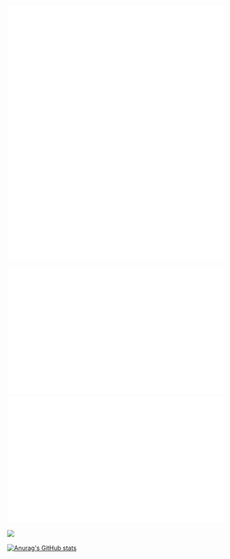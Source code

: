 ![](https://raw.githubusercontent.com/tinnguruma/GitHub-stats/master/generated/languages.svg#gh-dark-mode-only)
![](https://raw.githubusercontent.com/tinnguruma/GitHub-stats/master/generated/languages.svg#gh-light-mode-only)

![](https://raw.githubusercontent.com/tinnguruma/GitHub-stats/master/generated/overview.svg#gh-dark-mode-only)
![](https://raw.githubusercontent.com/tinnguruma/GitHub-stats/master/generated/overview.svg#gh-light-mode-only)

![](https://komarev.com/ghpvc/?username=tinnguruma)

[![Anurag's GitHub stats](https://github-readme-stats.vercel.app/api?username=tinnguruma)](https://github.com/anuraghazra/github-readme-stats)
